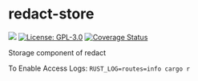 # redact-store
[![](http://meritbadge.herokuapp.com/redact-store)](https://crates.io/crates/redact-store) [![License: GPL-3.0](https://img.shields.io/badge/License-GPL3.0-yellow.svg)](https://opensource.org/licenses/GPL-3.0) [![Coverage Status](https://coveralls.io/repos/github/pauwels-labs/redact-store/badge.svg?branch=main)](https://coveralls.io/github/pauwels-labs/redact-store?branch=main)

Storage component of redact

To Enable Access Logs: `RUST_LOG=routes=info cargo r`
